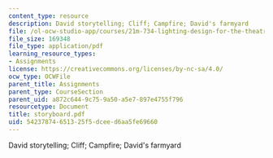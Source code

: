 ```yaml
---
content_type: resource
description: David storytelling; Cliff; Campfire; David's farmyard
file: /ol-ocw-studio-app/courses/21m-734-lighting-design-for-the-theatre-fall-2003/54237874651325f5dceed6aa5fe69660_storyboard.pdf
file_size: 169348
file_type: application/pdf
learning_resource_types:
- Assignments
license: https://creativecommons.org/licenses/by-nc-sa/4.0/
ocw_type: OCWFile
parent_title: Assignments
parent_type: CourseSection
parent_uid: a872c644-9c75-9a50-a5e7-897e4755f796
resourcetype: Document
title: storyboard.pdf
uid: 54237874-6513-25f5-dcee-d6aa5fe69660
---
```

David storytelling; Cliff; Campfire; David's farmyard